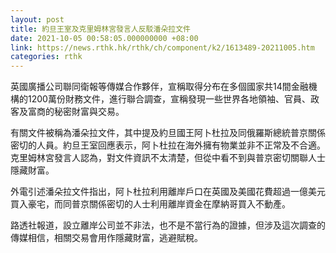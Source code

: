 ```yaml
---
layout: post
title: 約旦王室及克里姆林宮發言人反駁潘朵拉文件
date: 2021-10-05 00:58:05.000000000 +08:00
link: https://news.rthk.hk/rthk/ch/component/k2/1613489-20211005.htm
categories: rthk
---
```


英國廣播公司聯同衛報等傳媒合作夥伴，宣稱取得分布在多個國家共14間金融機構的1200萬份財務文件，進行聯合調查，宣稱發現一些世界各地領袖、官員、政客及富商的秘密財富與交易。

有關文件被稱為潘朵拉文件，其中提及約旦國王阿卜杜拉及同俄羅斯總統普京關係密切的人員。約旦王室回應表示，阿卜杜拉在海外擁有物業並非不正常及不合適。克里姆林宮發言人認為，對文件資訊不太清楚，但從中看不到與普京密切關聯人士隱藏財富。

外電引述潘朵拉文件指出，阿卜杜拉利用離岸戶口在英國及美國花費超過一億美元買入豪宅，而同普京關係密切的人士利用離岸資金在摩納哥買入不動產。

路透社報道，設立離岸公司並不非法，也不是不當行為的證據，但涉及這次調查的傳媒相信，相關交易會用作隱藏財富，逃避賦稅。
